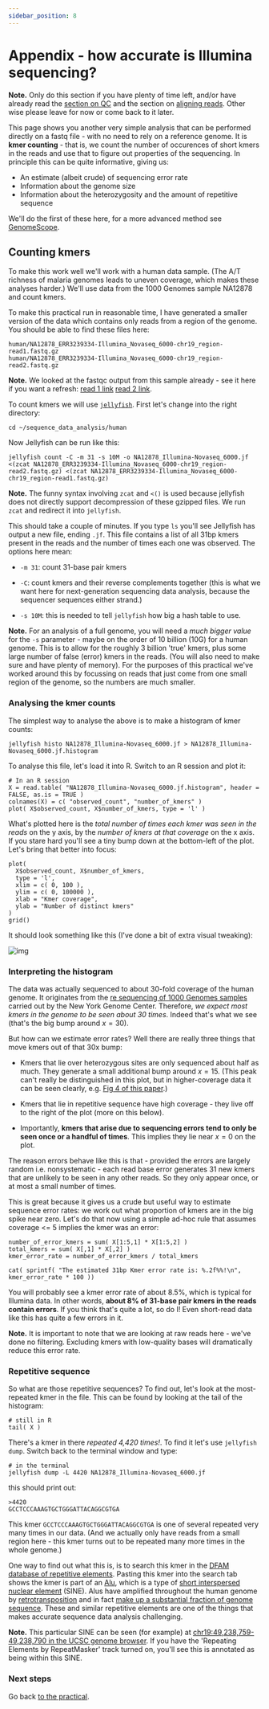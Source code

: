 ```yaml
---
sidebar_position: 8
---
```


# Appendix - how accurate is Illumina sequencing?

**Note.** Only do this section if you have plenty of time left, and/or have already read the
[section on QC](Quality_control.md) and the section on [aligning reads](Aligning_reads.md). Other
wise please leave for now or come back to it later.

This page shows you another very simple analysis that can be performed directly on a fastq file -
with no need to rely on a reference genome. It is **kmer counting** - that is, we count the number
of occurences of short kmers in the reads and use that to figure out properties of the sequencing.
In principle this can be quite informative, giving us:

* An estimate (albeit crude) of sequencing error rate
* Information about the genome size
* Information about the heterozygosity and the amount of repetitive sequence

We'll do the first of these here, for a more advanced method see [GenomeScope](http://qb.cshl.edu/genomescope/).

## Counting kmers

To make this work well we'll work with a human data sample. (The A/T richness of malaria genomes
leads to uneven coverage, which makes these analyses harder.) We'll use data from the 1000 Genomes
sample NA12878 and count kmers.

To make this practical run in reasonable time, I have generated a smaller version of the data which
contains only reads from a region of the genome. You should be able to find these files here:

```
human/NA12878_ERR3239334-Illumina_Novaseq_6000-chr19_region-read1.fastq.gz
human/NA12878_ERR3239334-Illumina_Novaseq_6000-chr19_region-read2.fastq.gz
```

**Note.** We looked at the fastqc output from this sample already - see it here if you want a refresh:
[read 1 link](ERR3239334-Illumina_NovaSeq_6000_read1_fastqc.html)
[read 2 link](ERR3239334-Illumina_NovaSeq_6000_read2_fastqc.html).

To count kmers we will use [`jellyfish`](https://github.com/zippav/Jellyfish-2).  First let's change into the right directory:

```
cd ~/sequence_data_analysis/human
```

Now Jellyfish can be run like this:
```
jellyfish count -C -m 31 -s 10M -o NA12878_Illumina-Novaseq_6000.jf <(zcat NA12878_ERR3239334-Illumina_Novaseq_6000-chr19_region-read2.fastq.gz) <(zcat NA12878_ERR3239334-Illumina_Novaseq_6000-chr19_region-read1.fastq.gz)
```

**Note.** The funny syntax involving `zcat` and `<()` is used because jellyfish does not directly
support decompression of these gzipped files.  We run `zcat` and redirect it into `jellyfish`.

This should take a couple of minutes. If you type `ls` you'll see Jellyfish has output a new file,
ending `.jf`. This file contains a list of all 31bp kmers present in the reads and the number of
times each one was observed. The options here mean:

* `-m 31`: count 31-base pair kmers

* `-C`: count kmers and their reverse complements together (this is what we want here for
  next-generation sequencing data analysis, because the sequencer sequences either strand.)

* `-s 10M`: this is needed to tell `jellyfish` how big a hash table to use.

**Note.** For an analysis of a full genome, you will need a *much bigger value* for the `-s`
parameter - maybe on the order of 10 billion (10G) for a human genome. This is to allow for the
roughly 3 billion 'true' kmers, plus some large number of false (error) kmers in the reads. (You
will also need to make sure and have plenty of memory). For the purposes of this practical we've
worked around this by focussing on reads that just come from one small region of the genome, so the
numbers are much smaller.

### Analysing the kmer counts

The simplest way to analyse the above is to make a histogram of kmer counts:

```
jellyfish histo NA12878_Illumina-Novaseq_6000.jf > NA12878_Illumina-Novaseq_6000.jf.histogram
```

To analyse this file, let's load it into R.  Switch to an R session and plot it:

```
# In an R session
X = read.table( "NA12878_Illumina-Novaseq_6000.jf.histogram", header = FALSE, as.is = TRUE )
colnames(X) = c( "observed_count", "number_of_kmers" )
plot( X$observed_count, X$number_of_kmers, type = 'l' )
```

What's plotted here is the *total number of times each kmer was seen in the reads* on the y axis,
by the *number of kners at that coverage* on the x axis. If you stare hard you'll see a tiny bump
down at the bottom-left of the plot. Let's bring that better into focus:

```
plot(
  X$observed_count, X$number_of_kmers,
  type = 'l',
  xlim = c( 0, 100 ),
  ylim = c( 0, 100000 ),
  xlab = "Kmer coverage",
  ylab = "Number of distinct kmers"
)
grid()
```

It should look something like this (I've done a bit of extra visual tweaking):

![img](./images/NA12878_Illumina-NovaSeq6000_chr19:48145971-49255951.jf.histogram.jpg)

### Interpreting the histogram

The data was actually sequenced to about 30-fold coverage of the human genome. It originates from
the [re sequencing of 1000 Genomes samples](https://www.internationalgenome.org/data-portal/data-collection/30x-grch38)
carried out by the New York Genome Center. Therefore, *we expect most kmers in the genome to be seen about 30
times*. Indeed that's what we see (that's the big bump around $x=30$).

But how can we estimate error rates?  Well there are really three things that move kmers out of that 30x bump:

* Kmers that lie over heterozygous sites are only sequenced about half as much. They generate a
  small additional bump around $x=15$. (This peak can't really be distinguished in this plot, but in
  higher-coverage data it can be seen clearly, e.g. [Fig 4 of this
  paper](https://journals.plos.org/ploscompbiol/article?id=10.1371/journal.pcbi.1009254).)

* Kmers that lie in repetitive sequence have high coverage - they live off to the right of the plot
  (more on this below).

* Importantly, **kmers that arise due to sequencing errors tend to only be seen once or a handful of
  times**. This implies they lie near $x=0$ on the plot. 

The reason errors behave like this is that - provided the errors are largely random i.e.
nonsystematic - each read base error generates 31 new kmers that are unlikely to be seen in any
other reads.  So they only appear once, or at most a small number of times.

This is great because it gives us a crude but useful way to estimate sequence error rates: we work
out what proportion of kmers are in the big spike near zero. Let's do that now using a simple
ad-hoc rule that assumes coverage <= 5 implies the kmer was an error:

```
number_of_error_kmers = sum( X[1:5,1] * X[1:5,2] )
total_kmers = sum( X[,1] * X[,2] )
kmer_error_rate = number_of_error_kmers / total_kmers

cat( sprintf( "The estimated 31bp Kmer error rate is: %.2f%%!\n", kmer_error_rate * 100 ))
```

You will probably see a kmer error rate of about 8.5%, which is typical for Illumina data. In other
words, **about 8% of 31-base pair kmers in the reads contain errors**. If you think that's quite a
lot, so do I! Even short-read data like this has quite a few errors in it.

**Note.** It is important to note that we are looking at raw reads here - we've done no filtering.
Excluding kmers with low-quality bases will dramatically reduce this error rate.

### Repetitive sequence

So what are those repetitive sequences? To find out, let's look at the most-repeated kmer in the
file.  This can be found by looking at the tail of the histogram:

```
# still in R
tail( X )
```

There's a kmer in there *repeated 4,420 times!*. To find it let's use `jellyfish dump`. Switch back
to the terminal window and type:

```
# in the terminal
jellyfish dump -L 4420 NA12878_Illumina-Novaseq_6000.jf
```

this should print out:
```
>4420
GCCTCCCAAAGTGCTGGGATTACAGGCGTGA
```

This kmer `GCCTCCCAAAGTGCTGGGATTACAGGCGTGA` is one of several repeated very many times in our data.
(And we actually only have reads from a small region here - this kmer turns out to be repeated many
more times in the whole genome.)

One way to find out what this is, is to search this kmer in the [DFAM database of repetitive
elements](https://dfam.org). Pasting this kmer into the search tab shows the kmer is part of an
[Alu](https://en.wikipedia.org/wiki/Alu_element), which is a type of [short interspersed nuclear
element](https://en.wikipedia.org/wiki/Short_interspersed_nuclear_element) (SINE). Alus have
amplified throughout the human genome by
[retrotransposition](https://en.wikipedia.org/wiki/Retrotransposon) and in fact [make up a
substantial fraction of genome sequence](https://www.ncbi.nlm.nih.gov/pmc/articles/PMC1636486/).
These and similar repetitive elements are one of the things that makes accurate sequence data
analysis challenging.

**Note.** This particular SINE can be seen (for example) at [chr19:49,238,759-49,238,790 in the
UCSC genome
browser](https://genome.ucsc.edu/cgi-bin/hgTracks?db=hg38&position=chr19%3A49238759%2D49238790). If
you have the 'Repeating Elements by RepeatMasker' track turned on, you'll see this is annotated as
being within this SINE.

### Next steps

Go back [to the practical](Pipeline_outline.md#the-practical-in-a-nutshell).
